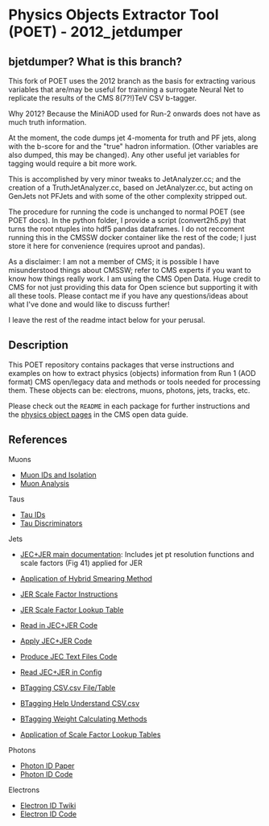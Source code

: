 # Physics Objects Extractor Tool (POET) - 2012_jetdumper

## bjetdumper? What is this branch?

This fork of POET uses the 2012 branch as the basis for extracting various variables that are/may be useful for trainning a surrogate Neural Net to replicate the results of the CMS 8(7?!)TeV CSV b-tagger.

Why 2012? Because the MiniAOD used for Run-2 onwards does not have as much truth information.

At the moment, the code dumps jet 4-momenta for truth and  PF jets, along with the b-score for and the "true" hadron information. (Other variables are also dumped, this may be changed). Any other useful jet variables for tagging would require a bit more work.

This is accomplished by very minor tweaks to JetAnalyzer.cc; and the creation of a TruthJetAnalyzer.cc, based on JetAnalyzer.cc, but acting on GenJets not PFJets and with some of the other complexity stripped out.

The procedure for running the code is unchanged to normal POET (see POET docs). In the python folder, I provide a script (convert2h5.py) that turns the root ntuples into hdf5 pandas dataframes. I do not reccoment running this in the CMSSW docker container like the rest of the code; I just store it here for convenience (requires uproot and pandas).

As a disclaimer: I am not a member of CMS; it is possible I have misunderstood things about CMSSW; refer to CMS experts if you want to know how things really work.
I am using the CMS Open Data. Huge credit to CMS for not just providing this data for Open science but supporting it with all these tools.
Please contact me if you have any questions/ideas about what I've done and would like to discuss further!

I leave the rest of the readme intact below for your perusal.

## Description

This POET repository contains packages that verse instructions and examples on how to extract physics (objects) information from Run 1 (AOD format) CMS open/legacy data and methods or tools needed for processing them. These objects can be: electrons, muons, photons, jets, tracks, etc.

Please check out the `README` in each package for further instructions and the [physics object pages](https://cms-opendata-guide.web.cern.ch/analysis/selection/objects/objects/) in the CMS open data guide.

## References

Muons

* [Muon IDs and Isolation](https://twiki.cern.ch/twiki/bin/view/CMSPublic/SWGuideMuonId)
* [Muon Analysis](https://twiki.cern.ch/twiki/bin/view/CMSPublic/WorkBookMuonAnalysis)

Taus

* [Tau IDs](https://twiki.cern.ch/twiki/bin/view/CMSPublic/WorkBookPFTauTagging#Legacy_Tau_ID_Run_I)
* [Tau Discriminators](https://twiki.cern.ch/twiki/bin/view/CMSPublic/NutShellRecipeFor5312AndNewer)

Jets

* [JEC+JER main documentation](https://arxiv.org/abs/1607.03663.pdf): Includes jet pt resolution functions and scale factors (Fig 41) applied for JER
* [Application of Hybrid Smearing Method](https://github.com/cms-legacydata-analyses/PhysObjectExtractorTool/blob/master/PhysObjectExtractor/src/JetAnalyzer.cc#L243-L270)
* [JER Scale Factor Instructions](https://twiki.cern.ch/twiki/bin/view/CMSPublic/SWGuideJetResolution)
* [JER Scale Factor Lookup Table](https://github.com/adrager/cmssw/blob/JetResolution53/CondFormats/JetMETObjects/data/JetResolutionInputAK5PF.txt)
* [Read in JEC+JER Code](https://github.com/cms-legacydata-analyses/PhysObjectExtractorTool/blob/master/PhysObjectExtractor/src/JetAnalyzer.cc#L119-L143)
* [Apply JEC+JER Code](https://github.com/cms-legacydata-analyses/PhysObjectExtractorTool/blob/master/PhysObjectExtractor/src/JetAnalyzer.cc#L226-L270)
* [Produce JEC Text Files Code](https://github.com/cms-legacydata-analyses/PhysObjectExtractorTool/blob/master/PhysObjectExtractor/JEC/jec_cfg.py)
* [Read JEC+JER in Config](https://github.com/cms-legacydata-analyses/PhysObjectExtractorTool/blob/master/PhysObjectExtractor/python/poet_cfg.py#L125-L141)

* [BTagging CSV.csv File/Table](https://twiki.cern.ch/twiki/bin/view/CMSPublic/BtagRecommendation2011OpenData#Methods_to_Apply)
* [BTagging Help Understand CSV.csv](https://twiki.cern.ch/twiki/bin/view/CMSPublic/BTagCalibration) 
* [BTagging Weight Calculating Methods](https://twiki.cern.ch/twiki/bin/view/CMSPublic/BtagRecommendation2011OpenData#Methods_to_Apply_b_Tagging_Effic)
* [Application of Scale Factor Lookup Tables](https://github.com/cms-legacydata-analyses/PhysObjectExtractorTool/blob/master/PhysObjectExtractor/src/JetAnalyzer.cc#L335-L357)

Photons
* [Photon ID Paper](https://cms-physics.web.cern.ch/cms-physics/public/EGM-10-006-pas.pdf)
* [Photon ID Code](https://github.com/cms-legacydata-analyses/PhysObjectExtractorTool/blob/master/PhysObjectExtractor/src/PhotonAnalyzer.cc#L166-L242)

Electrons
* [Electron ID Twiki](https://twiki.cern.ch/twiki/bin/view/CMSPublic/EgammaPublicData)
* [Electron ID Code](https://github.com/cms-legacydata-analyses/PhysObjectExtractorTool/blob/master/PhysObjectExtractor/src/ElectronAnalyzer.cc#L168-L212)

